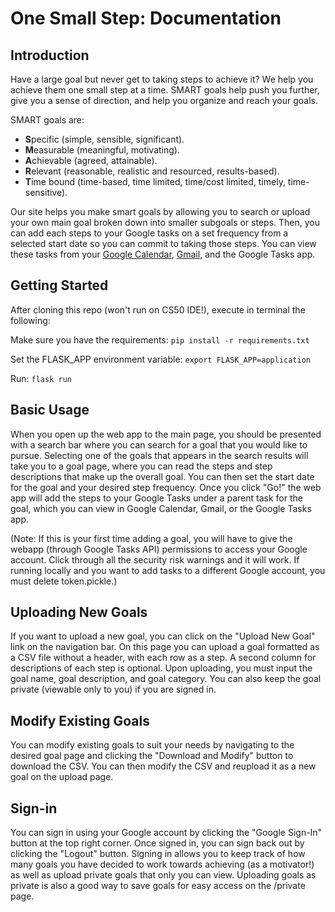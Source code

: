 # One Small Step: Documentation

## Introduction
Have a large goal but never get to taking steps to achieve it? We help you achieve them one small step at a time. 
SMART goals help push you further, give you a sense of direction, and help you organize and reach your goals.

SMART goals are:
* **S**pecific (simple, sensible, significant).
* **M**easurable (meaningful, motivating).
* **A**chievable (agreed, attainable).
* **R**elevant (reasonable, realistic and resourced, results-based).
* **T**ime bound (time-based, time limited, time/cost limited, timely, time-sensitive).

Our site helps you make smart goals by allowing you to search or upload your own main goal broken down into smaller subgoals or steps. Then, you can add each steps to your Google tasks on a set frequency from a selected start date so you can commit to taking those steps. You can view these tasks from your <a href="https://calendar.google.com/">Google Calendar</a>, <a href="https://mail.google.com/">Gmail</a>, and the Google Tasks app.

## Getting Started

After cloning this repo (won't run on CS50 IDE!), execute in terminal the following: 

Make sure you have the requirements:
```pip install -r requirements.txt```

Set the FLASK_APP environment variable:
```export FLASK_APP=application```

Run: 
```flask run```

## Basic Usage
When you open up the web app to the main page, you should be presented with a search bar where you can search for a goal that you would like to pursue. Selecting one of the goals that appears in the search results will take you to a goal page, where you can read the steps and step descriptions that make up the overall goal. You can then set the start date for the goal and your desired step frequency. Once you click "Go!" the web app will add the steps to your Google Tasks under a parent task for the goal, which you can view in Google Calendar, Gmail, or the Google Tasks app. 

(Note: If this is your first time adding a goal, you will have to give the webapp (through Google Tasks API) permissions to access your Google account. Click through all the security risk warnings and it will work. If running locally and you want to add tasks to a different Google account, you must delete token.pickle.)

## Uploading New Goals
If you want to upload a new goal, you can click on the "Upload New Goal" link on the navigation bar. On this page you can upload a goal formatted as a CSV file without a header, with each row as a step. A second column for descriptions of each step is optional. Upon uploading, you must input the goal name, goal description, and goal category. You can also keep the goal private (viewable only to you) if you are signed in.

## Modify Existing Goals
You can modify existing goals to suit your needs by navigating to the desired goal page and clicking the "Download and Modify" button to download the CSV. You can then modify the CSV and reupload it as a new goal on the upload page.

## Sign-in
You can sign in using your Google account by clicking the "Google Sign-In" button at the top right corner. Once signed in, you can sign back out by clicking the "Logout" button. Signing in allows you to keep track of how many goals you have decided to work towards achieving (as a motivator!) as well as upload private goals that only you can view. Uploading goals as private is also a good way to save goals for easy access on the /private page. 

